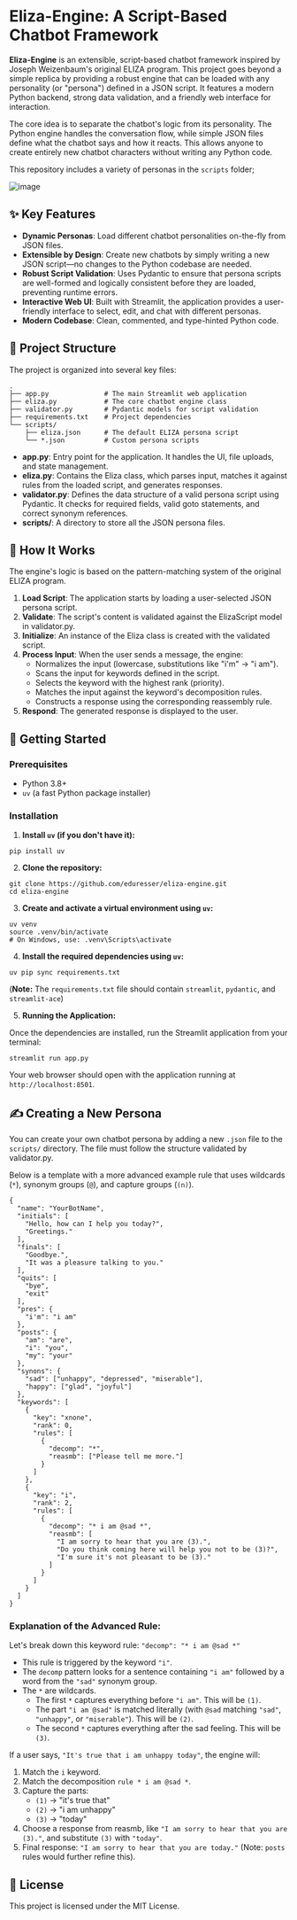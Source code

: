 # **Eliza-Engine: A Script-Based Chatbot Framework**

**Eliza-Engine** is an extensible, script-based chatbot framework inspired by Joseph Weizenbaum's original ELIZA program. This project goes beyond a simple replica by providing a robust engine that can be loaded with any personality (or "persona") defined in a JSON script. It features a modern Python backend, strong data validation, and a friendly web interface for interaction.

The core idea is to separate the chatbot's logic from its personality. The Python engine handles the conversation flow, while simple JSON files define what the chatbot says and how it reacts. This allows anyone to create entirely new chatbot characters without writing any Python code.

This repository includes a variety of personas in the `scripts` folder;

![image](https://github.com/user-attachments/assets/67f537d7-0c15-4a0d-bee8-b6c58f08126b)

## **✨ Key Features**

* **Dynamic Personas**: Load different chatbot personalities on-the-fly from JSON files.  
* **Extensible by Design**: Create new chatbots by simply writing a new JSON script—no changes to the Python codebase are needed.  
* **Robust Script Validation**: Uses Pydantic to ensure that persona scripts are well-formed and logically consistent before they are loaded, preventing runtime errors.  
* **Interactive Web UI**: Built with Streamlit, the application provides a user-friendly interface to select, edit, and chat with different personas.  
* **Modern Codebase**: Clean, commented, and type-hinted Python code.

## **📂 Project Structure**

The project is organized into several key files:
```
.  
├── app.py              # The main Streamlit web application  
├── eliza.py            # The core chatbot engine class  
├── validator.py        # Pydantic models for script validation  
├── requirements.txt    # Project dependencies  
└── scripts/  
    ├── eliza.json      # The default ELIZA persona script  
    └── *.json          # Custom persona scripts
```

* **app.py**: Entry point for the application. It handles the UI, file uploads, and state management.  
* **eliza.py**: Contains the Eliza class, which parses input, matches it against rules from the loaded script, and generates responses.  
* **validator.py**: Defines the data structure of a valid persona script using Pydantic. It checks for required fields, valid goto statements, and correct synonym references.  
* **scripts/**: A directory to store all the JSON persona files.

## **🔧 How It Works**

The engine's logic is based on the pattern-matching system of the original ELIZA program.

1. **Load Script**: The application starts by loading a user-selected JSON persona script.  
2. **Validate**: The script's content is validated against the ElizaScript model in validator.py.  
3. **Initialize**: An instance of the Eliza class is created with the validated script.  
4. **Process Input**: When the user sends a message, the engine:  
   * Normalizes the input (lowercase, substitutions like "i'm" \-\> "i am").  
   * Scans the input for keywords defined in the script.  
   * Selects the keyword with the highest rank (priority).  
   * Matches the input against the keyword's decomposition rules.  
   * Constructs a response using the corresponding reassembly rule.  
5. **Respond**: The generated response is displayed to the user.

## 🚀 Getting Started

### Prerequisites

- Python 3.8+
- `uv` (a fast Python package installer)

### Installation

1. **Install `uv` (if you don't have it):**
```
pip install uv
```

2. **Clone the repository:**
```
git clone https://github.com/eduresser/eliza-engine.git
cd eliza-engine
````

3. **Create and activate a virtual environment using `uv`:**
```
uv venv
source .venv/bin/activate
# On Windows, use: .venv\Scripts\activate
```

4. **Install the required dependencies using `uv`:**
```
uv pip sync requirements.txt
```
(**Note:** The `requirements.txt` file should contain `streamlit`, `pydantic`, and `streamlit-ace`)

5. **Running the Application:**

Once the dependencies are installed, run the Streamlit application from your terminal:
```
streamlit run app.py
```
Your web browser should open with the application running at `http://localhost:8501`.

## **✍️ Creating a New Persona**

You can create your own chatbot persona by adding a new `.json` file to the `scripts/` directory. The file must follow the structure validated by validator.py.

Below is a template with a more advanced example rule that uses wildcards (`*`), synonym groups (`@`), and capture groups (`(n)`).
```
{
  "name": "YourBotName",
  "initials": [
    "Hello, how can I help you today?",
    "Greetings."
  ],
  "finals": [
    "Goodbye.",
    "It was a pleasure talking to you."
  ],
  "quits": [
    "bye",
    "exit"
  ],
  "pres": {
    "i'm": "i am"
  },
  "posts": {
    "am": "are",
    "i": "you",
    "my": "your"
  },
  "synons": {
    "sad": ["unhappy", "depressed", "miserable"],
    "happy": ["glad", "joyful"]
  },
  "keywords": [
    {
      "key": "xnone",
      "rank": 0,
      "rules": [
        {
          "decomp": "*",
          "reasmb": ["Please tell me more."]
        }
      ]
    },
    {
      "key": "i",
      "rank": 2,
      "rules": [
        {
          "decomp": "* i am @sad *",
          "reasmb": [
            "I am sorry to hear that you are (3).",
            "Do you think coming here will help you not to be (3)?",
            "I'm sure it's not pleasant to be (3)."
          ]
        }
      ]
    }
  ]
}
```
### Explanation of the Advanced Rule:

Let's break down this keyword rule: `"decomp": "* i am @sad *"`

- This rule is triggered by the keyword `"i"`.
- The `decomp` pattern looks for a sentence containing `"i am"` followed by a word from the `"sad"` synonym group.
- The `*` are wildcards.
    - The first `*` captures everything before `"i am"`. This will be `(1)`.
    - The part `"i am @sad"` is matched literally (with `@sad` matching `"sad"`, `"unhappy"`, or `"miserable"`). This will be `(2)`.
    - The second `*` captures everything after the sad feeling. This will be `(3)`.

If a user says, `"It's true that i am unhappy today"`, the engine will:

1. Match the `i` keyword.
2. Match the decomposition `rule * i am @sad *`.
3. Capture the parts:
    - `(1)` -> "it's true that"
    - `(2)` -> "i am unhappy"
    - `(3)` -> "today"
4. Choose a response from reasmb, like `"I am sorry to hear that you are (3)."`, and substitute `(3)` with `"today"`.
5. Final response: `"I am sorry to hear that you are today."` (Note: `posts` rules would further refine this).

## **📜 License**

This project is licensed under the MIT License.
